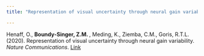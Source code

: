 ```yaml
---
title: "Representation of visual uncertainty through neural gain variability"

---
```

Henaff, O., <strong> Boundy-Singer, Z.M. </strong> , Meding, K., Ziemba, C.M., Goris, R.T.L. (2020). Representation of visual uncertainty through neural gain variability. <i>Nature Communications</i>. [Link](http://zoebsinger.github.io/files/Henaff2020.pdf)
